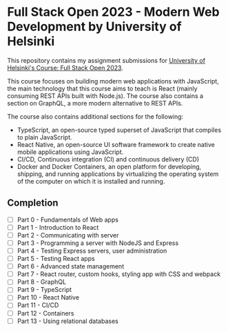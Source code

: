 # Full Stack Open 2023 - Modern Web Development by University of Helsinki

This repository contains my assignment submissions for [University of Helsinki&#39;s Course: Full Stack Open 2023]([https://fullstackopen.com/en/](https://fullstackopen.com/en/)).

This course focuses on building modern web applications with JavaScript, the main technology that this course aims to teach is React (mainly consuming REST APIs built with Node.js). The course also contains a section on GraphQL, a more modern alternative to REST APIs.

The course also contains additional sections for the following:

* TypeScript, an open-source typed superset of JavaScript that compiles to plain JavaScript.
* React Native, an open-source UI software framework to create native mobile applications using JavaScript.
* CI/CD, Continuous integration (CI) and continuous delivery (CD)
* Docker and Docker Containers, an open platform for developing, shipping, and running applications by virtualizing the operating system of the computer on which it is installed and running.

## Completion

- [ ] Part 0 - Fundamentals of Web apps
- [ ] Part 1 - Introduction to React
- [ ] Part 2 - Communicating with server
- [ ] Part 3 - Programming a server with NodeJS and Express
- [ ] Part 4 - Testing Express servers, user administration
- [ ] Part 5 - Testing React apps
- [ ] Part 6 - Advanced state management
- [ ] Part 7 - React router, custom hooks, styling app with CSS and webpack
- [ ] Part 8 - GraphQL
- [ ] Part 9 - TypeScript
- [ ] Part 10 - React Native
- [ ] Part 11 - CI/CD
- [ ] Part 12 - Containers
- [ ] Part 13 - Using relational databases
